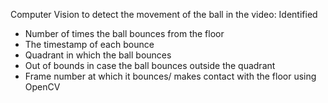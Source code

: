 Computer Vision to detect the movement of the ball in the video:
Identified
- Number of times the ball bounces from the floor
- The timestamp of each bounce
- Quadrant in which the ball bounces
- Out of bounds in case the ball bounces outside the quadrant
- Frame number at which it bounces/ makes contact with the floor
using OpenCV
